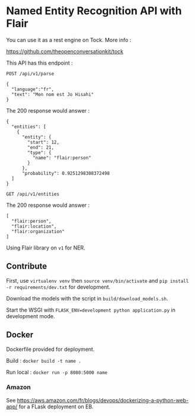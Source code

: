 Named Entity Recognition API with Flair
===

You can use it as a rest engine on Tock. More info : 

https://github.com/theopenconversationkit/tock

This API has this endpoint :

`POST /api/v1/parse`

```
{
  "language":"fr",
  "text": "Mon nom est Jo Hisahi"
}
```

The 200 response would answer :

```
{
  "entities": [
    {
      "entity": {
        "start": 12,
        "end": 21,
        "type": {
          "name": "flair:person"
        }
      },
      "probability": 0.9251298308372498
  ]
}
```

`GET /api/v1/entities`

The 200 response would answer :

```
[
  "flair:person",
  "flair:location",
  "flair:organization"
]
```

Using Flair library on `v1` for NER.

## Contribute

First, use `virtualenv venv` then `source venv/bin/activate` and `pip install -r requirements/dev.txt` for development.

Download the models with the script in `build/download_models.sh`.

Start the WSGI with `FLASK_ENV=development python application.py` in development mode.

## Docker

Dockerfile provided for deployment.

Build : `docker build -t name .`

Run local : `docker run -p 8080:5000 name`

### Amazon

See https://aws.amazon.com/fr/blogs/devops/dockerizing-a-python-web-app/ for a FLask deployment on EB.